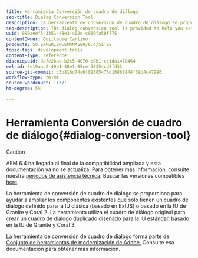 ```yaml
---
title: Herramienta Conversión de cuadro de diálogo
seo-title: Dialog Conversion Tool
description: La herramienta de conversión de cuadro de diálogo se proporciona para ayudarle a ampliar los componentes existentes que solo tienen un cuadro de diálogo definido para la IU clásica
seo-description: The dialog conversion tool is provided to help you extend existing components that only have a dialog defined for the classic UI
uuid: 999aeef5-3351-48e3-a02e-c960fa58f775
contentOwner: Guillaume Carlino
products: SG_EXPERIENCEMANAGER/6.4/SITES
topic-tags: development-tools
content-type: reference
discoiquuid: dafe26ae-b2c5-4070-b8b1-cc1da147b464
exl-id: 3e19aac2-49b1-48e1-85ce-36354cd8fd32
source-git-commit: c5b816d74c6f02f85476d16868844f39b4c47996
workflow-type: tm+mt
source-wordcount: '137'
ht-degree: 5%

---
```


# Herramienta Conversión de cuadro de diálogo{#dialog-conversion-tool}

>[!CAUTION]
>
>AEM 6.4 ha llegado al final de la compatibilidad ampliada y esta documentación ya no se actualiza. Para obtener más información, consulte nuestra [períodos de asistencia técnica](https://helpx.adobe.com/es/support/programs/eol-matrix.html). Buscar las versiones compatibles [here](https://experienceleague.adobe.com/docs/).

La herramienta de conversión de cuadro de diálogo se proporciona para ayudar a ampliar los componentes existentes que solo tienen un cuadro de diálogo definido para la IU clásica (basado en ExtJS) o basado en la IU de Granite y Coral 2. La herramienta utiliza el cuadro de diálogo original para crear un cuadro de diálogo duplicado diseñado para la IU estándar, basado en la IU de Granite y Coral 3.

La herramienta de conversión de cuadro de diálogo forma parte de [Conjunto de herramientas de modernización de Adobe.](modernization-tools.md) Consulte esa documentación para obtener más información.
